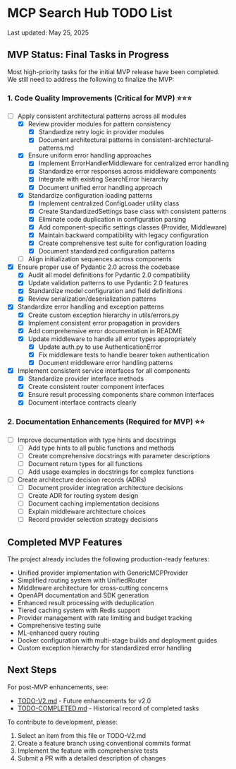 # MCP Search Hub TODO List

Last updated: May 25, 2025

## MVP Status: Final Tasks in Progress

Most high-priority tasks for the initial MVP release have been completed. We still need to address the following to finalize the MVP:

### 1. Code Quality Improvements (Critical for MVP) ⭐⭐⭐

- [ ] Apply consistent architectural patterns across all modules
  - [x] Review provider modules for pattern consistency
    - [x] Standardize retry logic in provider modules
    - [x] Document architectural patterns in consistent-architectural-patterns.md
  - [x] Ensure uniform error handling approaches
    - [x] Implement ErrorHandlerMiddleware for centralized error handling
    - [x] Standardize error responses across middleware components
    - [x] Integrate with existing SearchError hierarchy
    - [x] Document unified error handling approach
  - [x] Standardize configuration loading patterns
    - [x] Implement centralized ConfigLoader utility class
    - [x] Create StandardizedSettings base class with consistent patterns
    - [x] Eliminate code duplication in configuration parsing
    - [x] Add component-specific settings classes (Provider, Middleware)
    - [x] Maintain backward compatibility with legacy configuration
    - [x] Create comprehensive test suite for configuration loading
    - [x] Document standardized configuration patterns
  - [ ] Align initialization sequences across components
  
- [x] Ensure proper use of Pydantic 2.0 across the codebase
  - [x] Audit all model definitions for Pydantic 2.0 compatibility
  - [x] Update validation patterns to use Pydantic 2.0 features
  - [x] Standardize model configuration and field definitions
  - [x] Review serialization/deserialization patterns
  
- [x] Standardize error handling and exception patterns
  - [x] Create custom exception hierarchy in utils/errors.py
  - [x] Implement consistent error propagation in providers
  - [x] Add comprehensive error documentation in README
  - [x] Update middleware to handle all error types appropriately
    - [x] Update auth.py to use AuthenticationError
    - [x] Fix middleware tests to handle bearer token authentication
    - [x] Document middleware error handling patterns
  
- [x] Implement consistent service interfaces for all components
  - [x] Standardize provider interface methods
  - [x] Create consistent router component interfaces
  - [x] Ensure result processing components share common interfaces
  - [x] Document interface contracts clearly

### 2. Documentation Enhancements (Required for MVP) ⭐⭐

- [ ] Improve documentation with type hints and docstrings
  - [ ] Add type hints to all public functions and methods
  - [ ] Create comprehensive docstrings with parameter descriptions
  - [ ] Document return types for all functions
  - [ ] Add usage examples in docstrings for complex functions
  
- [ ] Create architecture decision records (ADRs)
  - [ ] Document provider integration architecture decisions
  - [ ] Create ADR for routing system design
  - [ ] Document caching implementation decisions
  - [ ] Explain middleware architecture choices
  - [ ] Record provider selection strategy decisions

## Completed MVP Features

The project already includes the following production-ready features:

- Unified provider implementation with GenericMCPProvider
- Simplified routing system with UnifiedRouter
- Middleware architecture for cross-cutting concerns
- OpenAPI documentation and SDK generation
- Enhanced result processing with deduplication
- Tiered caching system with Redis support
- Provider management with rate limiting and budget tracking
- Comprehensive testing suite
- ML-enhanced query routing
- Docker configuration with multi-stage builds and deployment guides
- Custom exception hierarchy for standardized error handling

## Next Steps

For post-MVP enhancements, see:
- [TODO-V2.md](TODO-V2.md) - Future enhancements for v2.0
- [TODO-COMPLETED.md](TODO-COMPLETED.md) - Historical record of completed tasks

To contribute to development, please:
1. Select an item from this file or TODO-V2.md
2. Create a feature branch using conventional commits format
3. Implement the feature with comprehensive tests
4. Submit a PR with a detailed description of changes